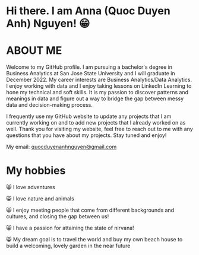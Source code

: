 # Hi there. I am Anna (Quoc Duyen Anh) Nguyen! 😁 

# ABOUT ME

Welcome to my GitHub profile. I am pursuing a bachelor's degree in Business Analytics at San Jose State University and I will graduate in December 2022. My career interests are Business Analytics/Data Analytics. I enjoy working with data and I enjoy taking lessons on LinkedIn Learning to hone my technical and soft skills. It is my passion to discover patterns and meanings in data and figure out a way to bridge the gap between messy data and decision-making process. 

I frequently use my GitHub website to update any projects that I am currently working on and to add new projects that I already worked on as well. Thank you for visiting my website, feel free to reach out to me with any questions that you have about my projects. Stay tuned and enjoy! 

My email: quocduyenanhnguyen@gmail.com

# My hobbies 

😸 I love adventures 

😸 I love nature and animals

😸 I enjoy meeting people that come from different backgrounds and cultures, and closing the gap between us! 

😸 I have a passion for attaining the state of nirvana! 

😸 My dream goal is to travel the world and buy my own beach house to build a welcoming, lovely garden in the near future 
